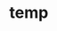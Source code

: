 # temp









































































































































































































































































































































































































































































































































































